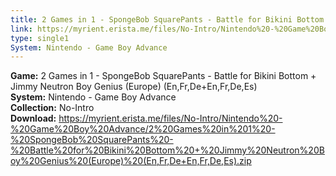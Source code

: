 ```yaml
---
title: 2 Games in 1 - SpongeBob SquarePants - Battle for Bikini Bottom + Jimmy Neutron Boy Genius (Europe) (En,Fr,De+En,Fr,De,Es)
link: https://myrient.erista.me/files/No-Intro/Nintendo%20-%20Game%20Boy%20Advance/2%20Games%20in%201%20-%20SpongeBob%20SquarePants%20-%20Battle%20for%20Bikini%20Bottom%20+%20Jimmy%20Neutron%20Boy%20Genius%20(Europe)%20(En,Fr,De+En,Fr,De,Es).zip
type: single1
System: Nintendo - Game Boy Advance
---
```

<b>Game:</b> 2 Games in 1 - SpongeBob SquarePants - Battle for Bikini Bottom + Jimmy Neutron Boy Genius (Europe) (En,Fr,De+En,Fr,De,Es)<br>
<b>System:</b> Nintendo - Game Boy Advance<br>
<b>Collection:</b> No-Intro<br>
<b>Download:</b> https://myrient.erista.me/files/No-Intro/Nintendo%20-%20Game%20Boy%20Advance/2%20Games%20in%201%20-%20SpongeBob%20SquarePants%20-%20Battle%20for%20Bikini%20Bottom%20+%20Jimmy%20Neutron%20Boy%20Genius%20(Europe)%20(En,Fr,De+En,Fr,De,Es).zip